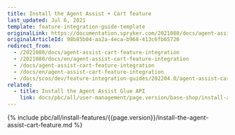 ```yaml
---
title: Install the Agent Assist + Cart feature
last_updated: Jul 6, 2021
template: feature-integration-guide-template
originalLink: https://documentation.spryker.com/2021080/docs/agent-assist-cart-feature-integration
originalArticleId: 98b85b04-aa2a-4eca-b968-413c6fb65726
redirect_from:
  - /2021080/docs/agent-assist-cart-feature-integration
  - /2021080/docs/en/agent-assist-cart-feature-integration
  - /docs/agent-assist-cart-feature-integration
  - /docs/en/agent-assist-cart-feature-integration
  - /docs/scos/dev/feature-integration-guides/202204.0/agent-assist-cart-feature-integration.html
related:
  - title: Install the Agent Assist Glue API
    link: docs/pbc/all/user-management/page.version/base-shop/install-and-upgrade/install-the-agent-assist-glue-api.html
---
```


{% include pbc/all/install-features/{{page.version}}/install-the-agent-assist-cart-feature.md %} <!-- To edit, see /_includes/pbc/all/install-features/202204.0/install-the-agent-assist-cart-feature.md -->
